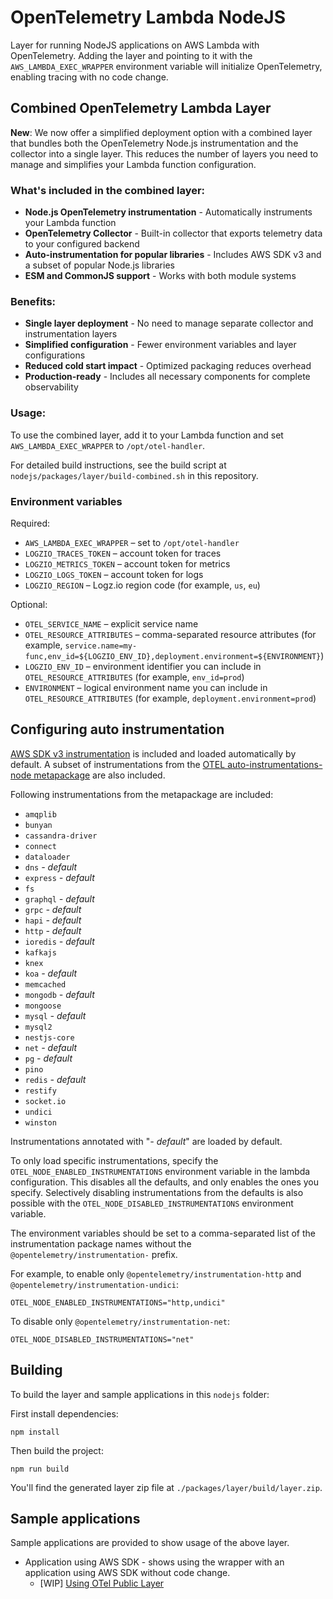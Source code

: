 # OpenTelemetry Lambda NodeJS

Layer for running NodeJS applications on AWS Lambda with OpenTelemetry. Adding the layer and pointing to it with
the `AWS_LAMBDA_EXEC_WRAPPER` environment variable will initialize OpenTelemetry, enabling tracing with no code change.

## Combined OpenTelemetry Lambda Layer

**New**: We now offer a simplified deployment option with a combined layer that bundles both the OpenTelemetry Node.js instrumentation and the collector into a single layer. This reduces the number of layers you need to manage and simplifies your Lambda function configuration.

### What's included in the combined layer:
- **Node.js OpenTelemetry instrumentation** - Automatically instruments your Lambda function
- **OpenTelemetry Collector** - Built-in collector that exports telemetry data to your configured backend
- **Auto-instrumentation for popular libraries** - Includes AWS SDK v3 and a subset of popular Node.js libraries
- **ESM and CommonJS support** - Works with both module systems

### Benefits:
- **Single layer deployment** - No need to manage separate collector and instrumentation layers
- **Simplified configuration** - Fewer environment variables and layer configurations
- **Reduced cold start impact** - Optimized packaging reduces overhead
- **Production-ready** - Includes all necessary components for complete observability

### Usage:
To use the combined layer, add it to your Lambda function and set `AWS_LAMBDA_EXEC_WRAPPER` to `/opt/otel-handler`.

For detailed build instructions, see the build script at `nodejs/packages/layer/build-combined.sh` in this repository.

### Environment variables

Required:
- `AWS_LAMBDA_EXEC_WRAPPER` – set to `/opt/otel-handler`
- `LOGZIO_TRACES_TOKEN` – account token for traces
- `LOGZIO_METRICS_TOKEN` – account token for metrics
- `LOGZIO_LOGS_TOKEN` – account token for logs
- `LOGZIO_REGION` – Logz.io region code (for example, `us`, `eu`)

Optional:
- `OTEL_SERVICE_NAME` – explicit service name
- `OTEL_RESOURCE_ATTRIBUTES` – comma-separated resource attributes (for example, `service.name=my-func,env_id=${LOGZIO_ENV_ID},deployment.environment=${ENVIRONMENT}`)
- `LOGZIO_ENV_ID` – environment identifier you can include in `OTEL_RESOURCE_ATTRIBUTES` (for example, `env_id=prod`)
- `ENVIRONMENT` – logical environment name you can include in `OTEL_RESOURCE_ATTRIBUTES` (for example, `deployment.environment=prod`)

## Configuring auto instrumentation

[AWS SDK v3 instrumentation](https://github.com/open-telemetry/opentelemetry-js-contrib/tree/main/packages/instrumentation-aws-sdk)
is included and loaded automatically by default.
A subset of instrumentations from the [OTEL auto-instrumentations-node metapackage](https://github.com/open-telemetry/opentelemetry-js-contrib/tree/main/packages/auto-instrumentations-node)
are also included.

Following instrumentations from the metapackage are included:
- `amqplib`
- `bunyan`
- `cassandra-driver`
- `connect`
- `dataloader`
- `dns` *- default*
- `express` *- default*
- `fs`
- `graphql` *- default*
- `grpc` *- default*
- `hapi` *- default*
- `http` *- default*
- `ioredis` *- default*
- `kafkajs`
- `knex`
- `koa` *- default*
- `memcached`
- `mongodb` *- default*
- `mongoose`
- `mysql` *- default*
- `mysql2`
- `nestjs-core`
- `net` *- default*
- `pg` *- default*
- `pino`
- `redis` *- default*
- `restify`
- `socket.io`
- `undici`
- `winston`

Instrumentations annotated with "*- default*" are loaded by default.

To only load specific instrumentations, specify the `OTEL_NODE_ENABLED_INSTRUMENTATIONS` environment variable in the lambda configuration.
This disables all the defaults, and only enables the ones you specify. Selectively disabling instrumentations from the defaults is also possible with the `OTEL_NODE_DISABLED_INSTRUMENTATIONS` environment variable.

The environment variables should be set to a comma-separated list of the instrumentation package names without the
`@opentelemetry/instrumentation-` prefix.

For example, to enable only `@opentelemetry/instrumentation-http` and `@opentelemetry/instrumentation-undici`:
```shell
OTEL_NODE_ENABLED_INSTRUMENTATIONS="http,undici"
```
To disable only `@opentelemetry/instrumentation-net`:
```shell
OTEL_NODE_DISABLED_INSTRUMENTATIONS="net"
```

## Building

To build the layer and sample applications in this `nodejs` folder:

First install dependencies:

```
npm install
```

Then build the project:

```
npm run build
```

You'll find the generated layer zip file at `./packages/layer/build/layer.zip`.

## Sample applications

Sample applications are provided to show usage of the above layer.

- Application using AWS SDK - shows using the wrapper with an application using AWS SDK without code change.
  - [WIP] [Using OTel Public Layer](./sample-apps/aws-sdk)
